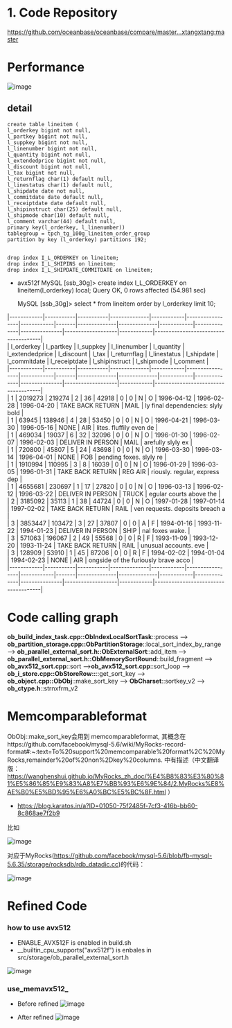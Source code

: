 # 1. Code Repository

https://github.com/oceanbase/oceanbase/compare/master...xtangxtang:master

# Performance

![image](https://user-images.githubusercontent.com/3771594/163765268-69de0197-487f-4fc6-af77-4f6085df140e.png)

## detail

    create table lineitem (
    l_orderkey bigint not null,
    l_partkey bigint not null,
    l_suppkey bigint not null,
    l_linenumber bigint not null,
    l_quantity bigint not null,
    l_extendedprice bigint not null,
    l_discount bigint not null,
    l_tax bigint not null,
    l_returnflag char(1) default null,
    l_linestatus char(1) default null,
    l_shipdate date not null,
    l_commitdate date default null,
    l_receiptdate date default null,
    l_shipinstruct char(25) default null,
    l_shipmode char(10) default null,
    l_comment varchar(44) default null,
    primary key(l_orderkey, l_linenumber))
    tablegroup = tpch_tg_100g_lineitem_order_group
    partition by key (l_orderkey) partitions 192;


    drop index I_L_ORDERKEY on lineitem;
    drop index I_L_SHIPINS on lineitem;
    drop index I_L_SHIPDATE_COMMITDATE on lineitem;

* avx512f 
    MySQL [ssb_30g]> create index I_L_ORDERKEY on lineitem(l_orderkey) local;
    Query OK, 0 rows affected (54.981 sec)

    MySQL [ssb_30g]> select  * from lineitem order by l_orderkey  limit 10;
    
|------------|-----------|-----------|--------------|------------|-----------------|------------|-------|--------------|--------------|------------|--------------|---------------|-------------------|------------|-------------------------------------|<br>
| l_orderkey | l_partkey | l_suppkey | l_linenumber | l_quantity | l_extendedprice | l_discount | l_tax | l_returnflag | l_linestatus | l_shipdate | l_commitdate | l_receiptdate | l_shipinstruct    | l_shipmode | l_comment                           |<br>
|------------|-----------|-----------|--------------|------------|-----------------|------------|-------|--------------|--------------|------------|--------------|---------------|-------------------|------------|-------------------------------------|<br>
|          1 |   2019273 |    219274 |            2 |         36 |           42918 |          0 |     0 | N            | O            | 1996-04-12 | 1996-02-28   | 1996-04-20    | TAKE BACK RETURN  | MAIL       | ly final dependencies: slyly bold   |<br>
|          1 |     63945 |    138946 |            4 |         28 |           53450 |          0 |     0 | N            | O            | 1996-04-21 | 1996-03-30   | 1996-05-16    | NONE              | AIR        | lites. fluffily even de             |<br>
|          1 |    469034 |     19037 |            6 |         32 |           32096 |          0 |     0 | N            | O            | 1996-01-30 | 1996-02-07   | 1996-02-03    | DELIVER IN PERSON | MAIL       | arefully slyly ex                   |<br>
|          1 |    720800 |     45807 |            5 |         24 |           43698 |          0 |     0 | N            | O            | 1996-03-30 | 1996-03-14   | 1996-04-01    | NONE              | FOB        |  pending foxes. slyly re            |<br>
|          1 |   1910994 |    110995 |            3 |          8 |           16039 |          0 |     0 | N            | O            | 1996-01-29 | 1996-03-05   | 1996-01-31    | TAKE BACK RETURN  | REG AIR    | riously. regular, express dep       |<br>
|          1 |   4655681 |    230697 |            1 |         17 |           27820 |          0 |     0 | N            | O            | 1996-03-13 | 1996-02-12   | 1996-03-22    | DELIVER IN PERSON | TRUCK      | egular courts above the             |<br>
|          2 |   3185092 |     35113 |            1 |         38 |           44724 |          0 |     0 | N            | O            | 1997-01-28 | 1997-01-14   | 1997-02-02    | TAKE BACK RETURN  | RAIL       | ven requests. deposits breach a     |<br>
|          3 |   3853447 |    103472 |            3 |         27 |           37807 |          0 |     0 | A            | F            | 1994-01-16 | 1993-11-22   | 1994-01-23    | DELIVER IN PERSON | SHIP       | nal foxes wake.                     |<br>
|          3 |    571063 |    196067 |            2 |         49 |           55568 |          0 |     0 | R            | F            | 1993-11-09 | 1993-12-20   | 1993-11-24    | TAKE BACK RETURN  | RAIL       |  unusual accounts. eve              |<br>
|          3 |    128909 |     53910 |            1 |         45 |           87206 |          0 |     0 | R            | F            | 1994-02-02 | 1994-01-04   | 1994-02-23    | NONE              | AIR        | ongside of the furiously brave acco |<br>
|------------|-----------|-----------|--------------|------------|-----------------|------------|-------|--------------|--------------|------------|--------------|---------------|-------------------|------------|-------------------------------------|<br>



# Code calling graph
**ob_build_index_task.cpp::ObIndexLocalSortTask**::process --> **ob_partition_storage.cpp::ObPartitionStorage**::local_sort_index_by_range --> **ob_parallel_external_sort.h::ObExternalSort**::add_item --> **ob_parallel_external_sort.h::ObMemorySortRound**::build_fragment  --> **ob_avx512_sort.cpp**::sort -->**ob_avx512_sort.cpp**::sort_loop --> **ob_i_store.cpp::ObStoreRow::**::get_sort_key --> **ob_object.cpp::ObObj**::make_sort_key --> **ObCharset**::sortkey_v2 --> **ob_ctype.h**::strnxfrm_v2


# Memcomparableformat

ObObj::make_sort_key会用到 memcomparableformat, 其概念在https://github.com/facebook/mysql-5.6/wiki/MyRocks-record-format#:~:text=To%20support%20memcomparable%20format%2C%20MyRocks,remainder%20of%20non%2Dkey%20columns. 中有描述（中文翻译版：https://wanghenshui.github.io/MyRocks_zh_doc/%E4%B8%83%E3%80%81%E5%86%85%E9%83%A8%E7%BB%93%E6%9E%84/2.MyRocks%E8%AE%B0%E5%BD%95%E6%A0%BC%E5%BC%8F.html ）

* https://blog.karatos.in/a?ID=01050-75f2485f-7cf3-416b-bb60-8c868ae7f2b9

比如

![image](https://user-images.githubusercontent.com/3771594/162111330-534ff8ea-bb5b-4092-bae5-9f5a0289862e.png)

对应于MyRocks(https://github.com/facebook/mysql-5.6/blob/fb-mysql-5.6.35/storage/rocksdb/rdb_datadic.cc)的代码：

![image](https://user-images.githubusercontent.com/3771594/162111561-f7adb9f0-d32f-4e99-9119-194ccdd065d0.png)


# Refined Code
### how to use avx512

* ENABLE_AVX512F is enabled in build.sh
* __builtin_cpu_supports("avx512f") is enbales in src/storage/ob_parallel_external_sort.h

![image](https://user-images.githubusercontent.com/3771594/162872922-4132b618-5589-4a99-888b-49db3ba44d27.png)


### use_memavx512_

* Before refined
![image](https://user-images.githubusercontent.com/3771594/161369531-1da69158-5f44-4be8-ab50-5fa0141d1f6a.png)

* After refined
![image](https://user-images.githubusercontent.com/3771594/162873248-609ed44c-ce58-42d6-9cdb-37f78f5f4080.png)





